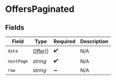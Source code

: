 # OffersPaginated


## Fields

| Field                                   | Type                                    | Required                                | Description                             |
| --------------------------------------- | --------------------------------------- | --------------------------------------- | --------------------------------------- |
| `data`                                  | [Offer](../../models/shared/offer.md)[] | :heavy_check_mark:                      | N/A                                     |
| `nextPage`                              | *string*                                | :heavy_check_mark:                      | N/A                                     |
| `raw`                                   | *string*                                | :heavy_minus_sign:                      | N/A                                     |